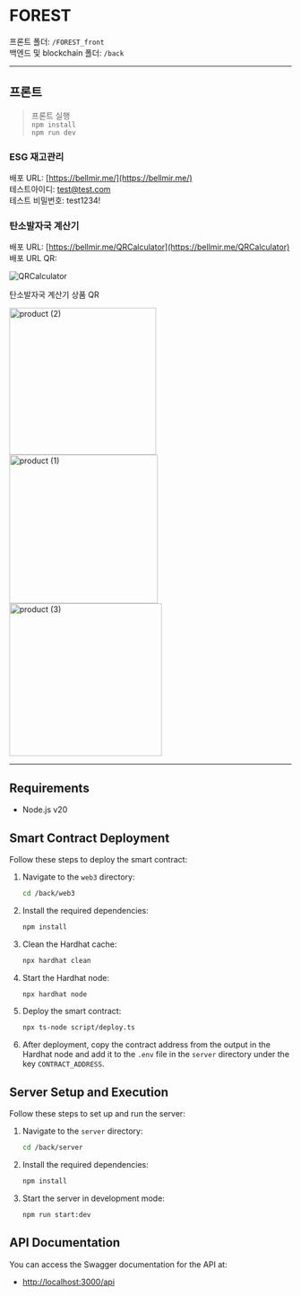# FOREST

프론트 폴더: `/FOREST_front`  
백엔드 및 blockchain 폴더: `/back`  

-----------------

## 프론트

> 프론트 실행  
> `npm install`  
> `npm run dev`

### ESG 재고관리
  
배포 URL: [https://bellmir.me/](https://bellmir.me/)  
테스트아이디: test@test.com  
테스트 비밀번호: test1234!  
  
### 탄소발자국 계산기

배포 URL: [https://bellmir.me/QRCalculator](https://bellmir.me/QRCalculator)  
배포 URL QR:  
  
![QRCalculator](https://github.com/user-attachments/assets/efb8adf6-1858-45ba-8a3c-bec99bb24183)

  
탄소발자국 계산기 상품 QR  
  
<img width="262" alt="product (2)" src="https://github.com/user-attachments/assets/90080557-3207-4dcf-b57a-9a8897dc5f1d">  
<img width="265" alt="product (1)" src="https://github.com/user-attachments/assets/83ecea1f-c2b8-44be-87d9-93993e3ac0dd">  
<img width="272" alt="product (3)" src="https://github.com/user-attachments/assets/d6b45649-00dc-41be-aed1-1f9324eaff8d">  

-----------------

## Requirements

- Node.js v20

## Smart Contract Deployment

Follow these steps to deploy the smart contract:

1. Navigate to the `web3` directory:
    ```bash
    cd /back/web3
    ```

2. Install the required dependencies:
    ```bash
    npm install
    ```

3. Clean the Hardhat cache:
    ```bash
    npx hardhat clean
    ```

4. Start the Hardhat node:
    ```bash
    npx hardhat node
    ```

5. Deploy the smart contract:
    ```bash
    npx ts-node script/deploy.ts
    ```

6. After deployment, copy the contract address from the output in the Hardhat node and add it to the `.env` file in the `server` directory under the key `CONTRACT_ADDRESS`.

## Server Setup and Execution

Follow these steps to set up and run the server:

1. Navigate to the `server` directory:
    ```bash
    cd /back/server
    ```

2. Install the required dependencies:
    ```bash
    npm install
    ```

3. Start the server in development mode:
    ```bash
    npm run start:dev
    ```

## API Documentation

You can access the Swagger documentation for the API at:
- [http://localhost:3000/api](http://localhost:3000/api)
